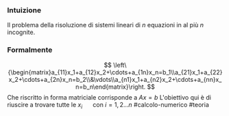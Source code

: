 ### Intuizione
Il problema della risoluzione di sistemi lineari di $n$ equazioni in al più $n$ incognite. 



### Formalmente
$$
\left\{\begin{matrix}a_{11}x_1+a_{12}x_2+\cdots+a_{1n}x_n=b_1\\a_{21}x_1+a_{22}x_2+\cdots+a_{2n}x_n=b_2\\&\vdots\\a_{n1}x_1+a_{n2}x_2+\cdots+a_{nn}x_n=b_n\end{matrix}\right.
$$
Che riscritto in forma matriciale corrisponde a $Ax=b$
L'obiettivo qui è di riuscire a trovare tutte le $x_{i}$ $\quad$ con $i=1,2\dots n$ 
#calcolo-numerico #teoria